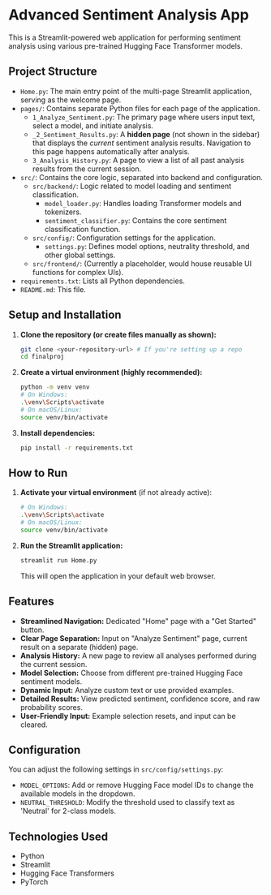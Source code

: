 # Advanced Sentiment Analysis App

This is a Streamlit-powered web application for performing sentiment analysis using various pre-trained Hugging Face Transformer models.

## Project Structure

-   `Home.py`: The main entry point of the multi-page Streamlit application, serving as the welcome page.
-   `pages/`: Contains separate Python files for each page of the application.
    -   `1_Analyze_Sentiment.py`: The primary page where users input text, select a model, and initiate analysis.
    -   `_2_Sentiment_Results.py`: A **hidden page** (not shown in the sidebar) that displays the *current* sentiment analysis results. Navigation to this page happens automatically after analysis.
    -   `3_Analysis_History.py`: A page to view a list of all past analysis results from the current session.
-   `src/`: Contains the core logic, separated into backend and configuration.
    -   `src/backend/`: Logic related to model loading and sentiment classification.
        -   `model_loader.py`: Handles loading Transformer models and tokenizers.
        -   `sentiment_classifier.py`: Contains the core sentiment classification function.
    -   `src/config/`: Configuration settings for the application.
        -   `settings.py`: Defines model options, neutrality threshold, and other global settings.
    -   `src/frontend/`: (Currently a placeholder, would house reusable UI functions for complex UIs).
-   `requirements.txt`: Lists all Python dependencies.
-   `README.md`: This file.

## Setup and Installation

1.  **Clone the repository (or create files manually as shown):**
    ```bash
    git clone <your-repository-url> # If you're setting up a repo
    cd finalproj
    ```

2.  **Create a virtual environment (highly recommended):**
    ```bash
    python -m venv venv
    # On Windows:
    .\venv\Scripts\activate
    # On macOS/Linux:
    source venv/bin/activate
    ```

3.  **Install dependencies:**
    ```bash
    pip install -r requirements.txt
    ```

## How to Run

1.  **Activate your virtual environment** (if not already active):
    ```bash
    # On Windows:
    .\venv\Scripts\activate
    # On macOS/Linux:
    source venv/bin/activate
    ```

2.  **Run the Streamlit application:**
    ```bash
    streamlit run Home.py
    ```

    This will open the application in your default web browser.

## Features

-   **Streamlined Navigation:** Dedicated "Home" page with a "Get Started" button.
-   **Clear Page Separation:** Input on "Analyze Sentiment" page, current result on a separate (hidden) page.
-   **Analysis History:** A new page to review all analyses performed during the current session.
-   **Model Selection:** Choose from different pre-trained Hugging Face sentiment models.
-   **Dynamic Input:** Analyze custom text or use provided examples.
-   **Detailed Results:** View predicted sentiment, confidence score, and raw probability scores.
-   **User-Friendly Input:** Example selection resets, and input can be cleared.

## Configuration

You can adjust the following settings in `src/config/settings.py`:

-   `MODEL_OPTIONS`: Add or remove Hugging Face model IDs to change the available models in the dropdown.
-   `NEUTRAL_THRESHOLD`: Modify the threshold used to classify text as 'Neutral' for 2-class models.

## Technologies Used

-   Python
-   Streamlit
-   Hugging Face Transformers
-   PyTorch